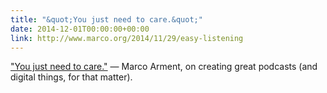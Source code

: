 ```yaml
---
title: "&quot;You just need to care.&quot;"
date: 2014-12-01T00:00:00+00:00
link: http://www.marco.org/2014/11/29/easy-listening
---
```

[&quot;You just need to care.&quot;](http://www.marco.org/2014/11/29/easy-listening) &mdash; 
 Marco Arment, on creating great podcasts (and digital things, for that matter).  

